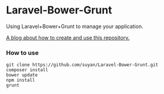 Laravel-Bower-Grunt
===================

Using Laravel+Bower+Grunt to manage your application.

[A blog about how to create and use this repository.](http://yansu.org/2014/03/10/grunt-bower-and-laravel.html)

### How to use

    git clone https://github.com/suyan/Laravel-Bower-Grunt.git
    composer install
    bower update
    npm install
    grunt

